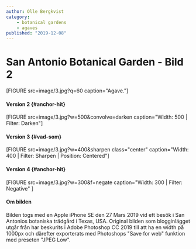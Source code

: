 ```yaml
---
author: Olle Bergkvist
category:
    - botanical gardens
    - agaves
published: "2019-12-08"
---
```


# San Antonio Botanical Garden - Bild 2

[FIGURE src=image/3.jpg?q=60 caption="Agave."]

<!--more-->

#### Version 2 {#anchor-hit}

[FIGURE src=image/3.jpg?w=500&convolve=darken caption="Width: 500 | Filter: Darken"]

#### Version 3 {#vad-som}

[FIGURE src=image/3.jpg?w=400&sharpen class="center" caption="Width: 400 | Filter: Sharpen | Position: Centered"]

#### Version 4 {#anchor-hit}

[FIGURE src=image/3.jpg?w=300&f=negate caption="Width: 300 | Filter: Negative" ]

#### Om bilden

Bilden togs med en Apple iPhone SE den 27 Mars 2019 vid ett besök i San Antonios botaniska trädgård i Texas, USA.
Original bilden som blogginlägget utgår från har beskurits i Adobe Photoshop CC 2019 till att ha en width på 1000px och därefter exporterats med Photoshops
"Save for web" funktion med preseten "JPEG Low".
